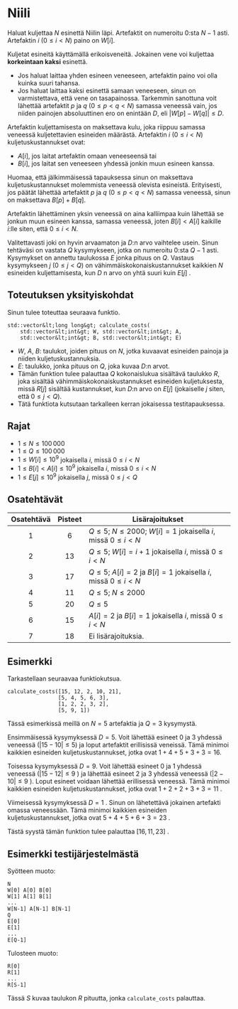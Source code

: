 # Niili

Haluat kuljettaa $N$ esinettä Niilin läpi. 
Artefaktit on numeroitu $0$:sta $N-1$ asti.
Artefaktin $i$ ($0 \leq i < N$) paino on $W[i]$.

Kuljetat esineitä käyttämällä erikoisveneitä.
Jokainen vene voi kuljettaa **korkeintaan kaksi** esinettä.

* Jos haluat laittaa yhden esineen veneeseen, artefaktin paino voi olla kuinka suuri tahansa.
* Jos haluat laittaa kaksi esinettä samaan veneeseen, sinun on varmistettava, että vene on tasapainossa.
Tarkemmin sanottuna voit lähettää
 artefaktit $p$ ja $q$ ($0 \leq p < q < N$) samassa veneessä
 vain, jos niiden painojen absoluuttinen ero on enintään $D$,
 eli $|W[p] - W[q]| \leq D$.

Artefaktin kuljettamisesta on maksettava kulu, 
joka riippuu samassa veneessä kuljetettavien esineiden määrästä.
Artefaktin $i$ ($0 \leq i < N$) kuljetuskustannukset ovat:

* $A[i]$, jos laitat artefaktin omaan veneeseensä tai
* $B[i]$, jos laitat sen veneeseen yhdessä jonkin muun esineen kanssa.

Huomaa, että jälkimmäisessä tapauksessa sinun on maksettava kuljetuskustannukset molemmista veneessä olevista esineistä.
Erityisesti, jos päätät lähettää
 artefaktit $p$ ja $q$ ($0 \leq p < q < N$) samassa veneessä,
 sinun on maksettava $B[p] + B[q]$.

Artefaktin lähettäminen yksin veneessä on aina kalliimpaa 
kuin lähettää se jonkun muun esineen kanssa, samassa veneessä,
joten $B[i] < A[i]$ kaikille $i$:lle siten, että $0 \leq i < N$.

Valitettavasti joki on hyvin arvaamaton ja $D$:n arvo vaihtelee usein.
Sinun tehtäväsi on vastata $Q$ kysymykseen, jotka on numeroitu $0$:sta $Q-1$ asti.
Kysymykset on annettu taulukossa $E$ jonka pituus on $Q$.
Vastaus kysymykseen $j$ ($0 \leq j < Q$) on
 vähimmäiskokonaiskustannukset kaikkien $N$ esineiden kuljettamisesta,
 kun $D$ n arvo on yhtä suuri kuin $E[j]$ .

## Toteutuksen yksityiskohdat

Sinun tulee toteuttaa seuraava funktio.

```
std::vector&lt;long long&gt; calculate_costs(
    std::vector&lt;int&gt; W, std::vector&lt;int&gt; A, 
    std::vector&lt;int&gt; B, std::vector&lt;int&gt; E)
```

* $W$, $A$, $B$: taulukot, joiden pituus on $N$, jotka kuvaavat esineiden painoja ja niiden kuljetuskustannuksia.
* $E$: taulukko, jonka pituus on $Q$, joka kuvaa $D$:n arvot.
* Tämän funktion tulee palauttaa $Q$ kokonaislukua sisältävä taulukko $R$, joka
   sisältää vähimmäiskokonaiskustannukset esineiden kuljetuksesta,
   missä $R[j]$ sisältää kustannukset, kun $D$:n arvo on $E[j]$ (jokaiselle $j$
   siten, että $0 \leq j < Q$).
* Tätä funktiota kutsutaan tarkalleen kerran jokaisessa testitapauksessa.

## Rajat

* $1 \leq N \leq 100\,000$
* $1 \leq Q \leq 100\,000$
* $1 \leq W[i] \leq 10^{9}$
   jokaisella $i$, missä $0 \leq i < N$
* $1 \leq B[i] < A[i] \leq 10^{9}$
   jokaisella $i$, missä $0 \leq i < N$
* $1 \leq E[j] \leq 10^{9}$
   jokaisella $j$, missä $0 \leq j < Q$

## Osatehtävät

| Osatehtävä | Pisteet  | Lisärajoitukset |
| :-----: | :----: | ---------------------- |
| 1       | $6$    | $Q \leq 5$; $N \leq 2000$; $W[i] = 1$ jokaisella $i$, missä $0 \leq i < N$
| 2       | $13$   | $Q \leq 5$; $W[i] = i+1$ jokaisella $i$, missä $0 \leq i < N$
| 3       | $17$   | $Q \leq 5$; $A[i] = 2$ ja $B[i] = 1$ jokaisella $i$, missä $0 \leq i < N$
| 4       | $11$   | $Q \leq 5$; $N \leq 2000$
| 5       | $20$   | $Q \leq 5$
| 6       | $15$   | $A[i] = 2$ ja $B[i] = 1$ jokaisella $i$, missä $0 \leq i < N$
| 7       | $18$   | Ei lisärajoituksia.

## Esimerkki

Tarkastellaan seuraavaa funktiokutsua.

```
calculate_costs([15, 12, 2, 10, 21],
                [5, 4, 5, 6, 3],
                [1, 2, 2, 3, 2],
                [5, 9, 1])
```

Tässä esimerkissä meillä on $N = 5$ artefaktia ja $Q = 3$ kysymystä.

Ensimmäisessä kysymyksessä $D = 5$.
Voit lähettää esineet $0$ ja $3$ yhdessä veneessä ($|15 - 10| \leq 5$) ja loput artefaktit erillisissä veneissä.
Tämä minimoi kaikkien esineiden kuljetuskustannukset, jotka ovat $1+4+5+3+3 = 16$.

Toisessa kysymyksessä $D = 9$.
Voit lähettää esineet $0$ ja $1$ yhdessä veneessä ($|15 - 12| \leq 9$ ) ja lähettää esineet $2$ ja $3$ yhdessä veneessä ($|2 - 10| \leq 9$ ).
Loput esineet voidaan lähettää erillisessä veneessä.
Tämä minimoi kaikkien esineiden kuljetuskustannukset, jotka ovat $1+2+2+3+3 = 11$ .

Viimeisessä kysymyksessä $D = 1$ . Sinun on lähetettävä jokainen artefakti omassa veneessään.
Tämä minimoi kaikkien esineiden kuljetuskustannukset, jotka ovat $5+4+5+6+3 = 23$ .

Tästä syystä tämän funktion tulee palauttaa $[16, 11, 23]$ .


## Esimerkki testijärjestelmästä

Syötteen muoto:

```
N
W[0] A[0] B[0]
W[1] A[1] B[1]
...
W[N-1] A[N-1] B[N-1]
Q
E[0]
E[1]
...
E[Q-1]
```

Tulosteen muoto:

```
R[0]
R[1]
...
R[S-1]
```

Tässä $S$ kuvaa taulukon $R$ pituutta, jonka  `calculate_costs` palauttaa.